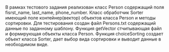 В рамках тестового задания реализован класс Person содержащий поля fisrst_name, last_name, phone_number.
Класс обработчик Sorter имеющий поле контейнер(вектор) объектов класса Person и методы сортировки.
Для тестирования создан файл Persons.txt содержащий данные по заданному шаблону.
Функция getVector стчитывающая файл и формирующая объекты класса Person.
Функция choiceSorting создает объект класса Sorter, дает выбор вида сортировки и выводит данные в необходимом виде.
